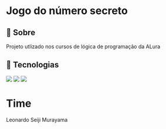 <h1> Jogo do número secreto </h1>

<h2>📝 Sobre </h2>
<p> Projeto utlizado nos cursos de lógica de programação da ALura </p>

## 🚀 Tecnologias 
<div>
  <img src ="https://img.shields.io/badge/HTML-%23E34F26.svg?logo=html5&logoColor=white)">
  <img src ="https://img.shields.io/badge/CSS-639?logo=css&logoColor=fff)">
  <img src ="https://img.shields.io/badge/JavaScript-F7DF1E?logo=javascript&logoColor=black)">
</div>

# Time 
Leonardo Seiji Murayama
